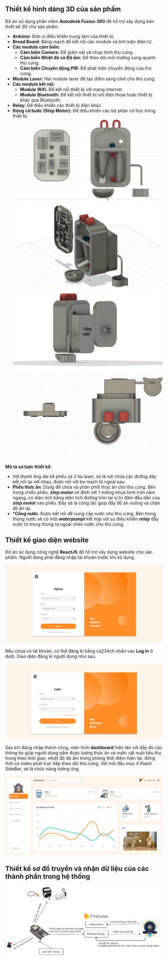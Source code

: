 
## Thiết kế hình dáng 3D của sản phẩm

Đồ án sử dụng phần mềm **Autodesk Fusion 360** để hỗ trợ xây dựng bản thiết kế 3D cho sản phẩm. 

* **Arduino**: Đơn vị điều khiển trung tâm của thiết bị.
* **Bread Board**: Bảng mạch để kết nối các module và linh kiện điện tử.
* **Các module cảm biến:**
    + **Cảm biến Camera:** Để giám sát và chụp hình thú cưng.
    + **Cảm biến Nhiệt độ và Độ ẩm:** Để theo dõi môi trường xung quanh thú cưng.
    + **Cảm biến Chuyển động PIR:** Để phát hiện chuyển động của thú cưng.
* **Module Laser:** Hai module laser để tạo điểm sáng chơi cho thú cưng.
* **Các module kết nối:**
    + **Module Wifi:** Để kết nối thiết bị với mạng internet.
    + **Module Bluetooth:** Để kết nối thiết bị với điện thoại hoặc thiết bị khác qua Bluetooth.
* **Relay:** Để điều khiển các thiết bị điện khác.
* **Động cơ bước (Step Motor):** Để điều khiển các bộ phận cơ học trong thiết bị.
![img](front.png)
![img](right.png)
![img](back.png)
![img](top.png)

**Mô tả sơ lược thiết kế:**
* Với thanh ống dài kế phễu và 2 tia laser, sẽ là nơi chứa các đường dây kết nối lại với nhau, được nối với bo mạch từ ngoài sau.
* **Phễu thức ăn**: Dùng để chứa và phân phối thức ăn cho thú cưng. Bên trong chiếc phễu, ***step motor*** sẽ đính với 1 miếng nhựa hình tròn nằm ngang, có diện tích bằng diện tích đường tròn tại vị trí đâm đầu dẫn của ***step motot*** vào phễu. Đây sẽ là công tắc giúp đẩy đồ ăn xuống và chặn đồ ăn lại.  
* ***Cổng nước**: Được kết nối để cung cấp nước cho thú cưng. Bên trong thùng nước sẽ có một ***waterpumpt*** kết hợp với sự điều khiển ***relay*** đẩy nước từ trong thùng ra ngoài chén nước cho thú cưng. 
## Thiết kế giao diện website

Đồ án sử dụng công nghệ **ReactJS** để hỗ trợ xây dựng website cho sản phẩm. Người dùng phải đăng nhập tài khoản trước khi sử dụng.

![img](signup.png)

Nếu chưa có tài khoản, có thể đăng kí bằng cá234ch nhấn vào **Log in** ở dưới. Giao diện đăng kí người dùng như sau:

![img](login.png)

Sau khi đăng nhập thành công, màn hình **dashboard** hiện lên với đầy đủ các thông tin giúp người dùng nắm được lượng thức ăn và nước vật nuôi tiêu thụ trong theo thời gian, nhiệt độ độ ẩm trong phòng thời điểm hiện tại, đồng thời cả video phát trực tiếp theo dõi thú cưng. Với mỗi đầu mục ở thanh SideBar, sẽ là chức năng tương ứng.

![img](dashboard.png)

## Thiết kế sơ đồ truyền và nhận dữ liệu của các thành phần trong hệ thống



![img](diagram.png)



